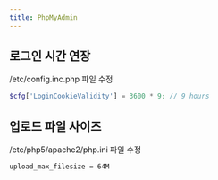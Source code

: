 ```yaml
---
title: PhpMyAdmin
---
```


## 로그인 시간 연장
/etc/config.inc.php 파일 수정

```php
$cfg['LoginCookieValidity'] = 3600 * 9; // 9 hours
```

## 업로드 파일 사이즈
/etc/php5/apache2/php.ini 파일 수정

```
upload_max_filesize = 64M
```
